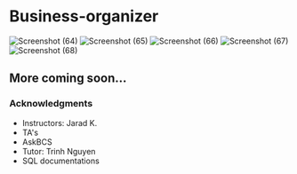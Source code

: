 # Business-organizer

![Screenshot (64)](https://github.com/Marinah1031/Business-organizer/assets/125934804/8b7ccdda-02fa-490e-8e61-a320feb95f57)
![Screenshot (65)](https://github.com/Marinah1031/Business-organizer/assets/125934804/44ba19d0-ede3-4d92-818d-80afde4b6093)
![Screenshot (66)](https://github.com/Marinah1031/Business-organizer/assets/125934804/5f4676cd-6118-4ebb-96d4-639c6a355743)
![Screenshot (67)](https://github.com/Marinah1031/Business-organizer/assets/125934804/2f99cc7e-149e-4a63-9676-400565b2d9ef)
![Screenshot (68)](https://github.com/Marinah1031/Business-organizer/assets/125934804/a152519e-a9cc-4e6d-aee3-40649fa0ffd4)

## More coming soon...

### Acknowledgments
- Instructors: Jarad K.
- TA's
- AskBCS
- Tutor: Trinh Nguyen
- SQL documentations
